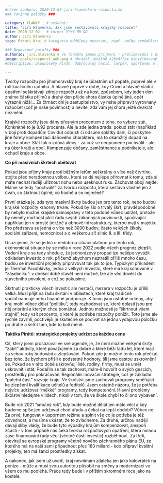 ```yaml
---
#název souboru: 2020-12-02-jiri-hlavenka-k-rozpoctu.md
### Povinné položky ###

category: CLANKY   # nešahat!
title: "Jiří Hlavenka: Jak jsme sestavovali krajský rozpočet"
date: 2020-12-02   # formát YYYY-MM-DD
author: Jiří Hlavenka
tags: Piráti Kraj # kategorie odděleny mezerami, např. volby zemědělství životní-prostředí piráti (viz https://jihomoravsky.pirati.cz/tags/)

### Nepovinné položky ###
authorId: jiri.hlavenka # ve formátu jmeno.prijmeni - prolinkování s profilem přes uid
image: posts/rozpocet_web.png # obrázek ideálně 420x677px minifikovaný přes https://tinypng.com/
#description: Dlouholetý Pirát, dobrovolný hasič, larper, sportovec a fanda 3D tisku stojí v čele jihomoravské pirátské kandidátky. S čím vede Piráty na kraj?

---
```


Tvorby rozpočtu pro jihomoravský kraj se účastním už popáté, poprvé ale v roli koaličního radního. A hlavně poprvé v době, kdy Covid a hlavně vládní opatření seškrtávají zdroje rozpočtu až na kost, způsobem, kdy jeden den známe částku příjmů a druhý den přijde shora částka úplně jiná, opět výrazně nižší… Za čtrnáct dní je zastupitelstvo, vy máte připravit vyrovnaný rozpočet (což je naše povinnost) a nevíte, zda vám jej shora ještě dvakrát nezmění.

Krajské rozpočty jsou dány přesným procentem z toho, co vybere stát. Konkrétně to je 8.92 procenta. Ale je zde jedna zrada: pokud stát (například v boji proti dopadům Covidu) odpustí či odsune splátky daní, či poskytne jiné formy kompenzací daňového charakteru, má to okamžitý dopad na kraje a obce. Stát tak rozdává úlevy - za což se neopomene pochválit -  ale na úkor krajů a obcí. Kompenzuje občany, zaměstnance a podnikatele, ale ochudí kraje a obce.

**Co při masivních škrtech obětovat**

Pokud jsou příjmy kraje proti běžným letům seškrtány o více než čtvrtinu, stojíte před neradostnou volbou, která se dá nejlépe přirovnat k tomu, zda si máte nechat raději uříznout nohu nebo useknout ruku. Zachovat obojí nejde. Máme se tedy “pochválit” za tvorbu rozpočtu, která sestává vlastně jen z úvah, co škrtnout úplně, co hodně a co nejméně?

První otázka je, zda tyto masivní škrty budou jen pro tento rok, nebo budou krajské rozpočty kráceny trvale. Pokud by šlo o trvalý škrt, pravděpodobně by nebylo možné krajské samosprávy v této podobě vůbec udržet, protože by neměly možnost plnit řadu svých zákonných povinností, spočívající například jen v prosté údržbě a obnově infrastruktury, kterou mají v majetku. Pro představu se jedná o více než 3000 budov, často velkých (školy, sociální zařízení, nemocnice) a o veškerou síť silnic II. a III. třídy. 

Usuzujeme, že se jedná o nedobrou situaci platnou pro tento rok, ekonomická situace by se měla v roce 2022 podle všech prognóz zlepšit. Vedení kraje se tedy shoduje, že jednorázový propad lze nejlépe vyvážit odkladem investic o rok, přičemž abychom neztratili příliš mnoho času, budou se investiční projekty připravovat tak jak to jde. Typickým příkladem je Thermal Pasohlávky, jedna z velkých investic, které má kraj schované v “zásobníku”: v dnešní době stavět není možné, lze ale věc dovést do stavebního povolení, o což se pokusíme.

Škrtnutí prakticky všech investic ale nestačí, mezera v rozpočtu je příliš velká. Musí přijít na řadu škrtání v oblastech, které kraj tradičně spolufinancuje nebo finančně podporuje. K tomu jsou ostatně určeny, aby kraj mohl vůbec dělat “politiku”, tedy rozhodovat se, které oblasti jsou pro něj prioritní a kterým chce pomáhat. Jednou možností je “škrtnout všem stejně”, tedy vzít procento, o které je potřeba rozpočty ponížit. Toto jsme ale rychle zavrhli, poctivější je skutečně se podívat na jednu výdajovou položku po druhé a šetřit tam, kde to bolí méně.

**Taktika Pirátů: strategické projekty udržet za každou cenu**

Cíl, který jsem prosazoval ve své agendě, je, že není možné velkými škrty “zabít” aktivity, které považujeme za dobré a které běží řadu let, které mají za sebou roky budování a zlepšování. Pokud zde je možné tento rok přečkat bez toho, že bychom přišli o podstatné hodnoty, šli jsme cestou uskrovnění se. Pokud se v této době uskrovňují lidé, rodiny, firmy, musí se umět uskrovnit i stát. Podařilo se tak zachovat, mám-li hovořit o svých gescích, prostředky pro pokračování Regionální inovační strategie, což je základní “páteřní část” rozvoje kraje. Ve školství jsme zachovali programy směřující ke zlepšení kvalifikace učitelů a ředitelů. Jsem ostatně názoru, že je potřeba nejvíce udržovat “měkké” programy, tedy kompetenční. Hlavní problémy školství hledejme v lidech, nikoli v tom, že ve škole chybí to či ono vybavení.

Bude rok 2021 “smutný rok”, kdy bude možné dělat jen málo věcí a kdy budeme spíše jen udržovat chod úřadu a čekat na lepší období? Vůbec ne. Za prvé, fungovat v úsporném režimu a splnit vše co je potřeba je též dovednost, a musíme ukázat, že to zvládneme. Za druhé, určitou naději dávají sliby vlády, že bude tyto výpadky krajům kompenzovat, alespoň zčásti - v tom případě nás čeká tvorba rozpočtových opatření, která mohou zase financování řady věcí (včetně části investic) rozběhnout. Za třetí, otevírají se evropské programy včetně nového záchranného plánu EU, ze kterého má na naši zemi připadnout přes 180 miliard - kdo připraví kvalitní projekty, ten má šanci prostředky získat.

A nakonec, jak jsem už uvedl, kraj nevnímám zdaleka jen jako kolovrátek na peníze - může a musí svou autoritou působit na změny a modernizaci ve všem co mu podléhá. Práce tedy bude i v příštím skromném roce jako na kostele.
